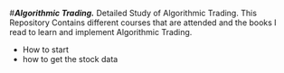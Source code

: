 #***Algorithmic Trading.***
Detailed Study of Algorithmic Trading.
This Repository Contains different courses that are attended and the books I read to learn and implement Algorithmic Trading.

+ How to start
+ how to get the stock data
